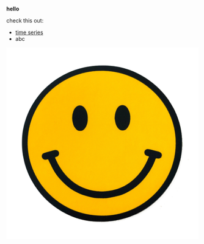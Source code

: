 **hello**

check this out:
- [time series](/timeseries/index.md)
- abc

![smiley face](/assets/img/smile.jpg)
